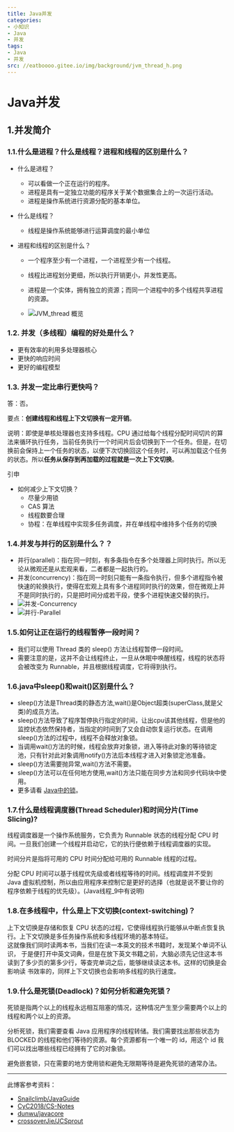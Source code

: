 ```yaml
---
title: Java并发  
categories:
- 小知识
- Java
- 并发
tags:
- Java
- 并发
src: //eatboooo.gitee.io/img/background/jvm_thread_h.png
---
```


# Java并发

## 1.并发简介

### 1.1.什么是进程？什么是线程？进程和线程的区别是什么？

+ 什么是进程？
  - 可以看做一个正在运行的程序。
  - 进程是具有一定独立功能的程序关于某个数据集合上的一次运行活动。
  - 进程是操作系统进行资源分配的基本单位。
+ 什么是线程？

  - 线程是操作系统能够进行运算调度的最小单位

+ 进程和线程的区别是什么？

  -  一个程序至少有一个进程，一个进程至少有一个线程。

  - 线程比进程划分更细，所以执行开销更小，并发性更高。

  - 进程是一个实体，拥有独立的资源；而同一个进程中的多个线程共享进程的资源。

  - ![JVM_thread 概览](https://eatboooo.gitee.io/img/thumb/jvm_thread.png)





### 1.2. 并发（多线程）编程的好处是什么？



+ 更有效率的利用多处理器核心
+ 更快的响应时间
+ 更好的编程模型

### 1.3. 并发一定比串行更快吗？

答：否。

要点：**创建线程和线程上下文切换有一定开销**。

说明：即使是单核处理器也支持多线程。CPU 通过给每个线程分配时间切片的算法来循环执行任务，当前任务执行一个时间片后会切换到下一个任务。但是，在切换前会保持上一个任务的状态，以便下次切换回这个任务时，可以再加载这个任务的状态。所以**任务从保存到再加载的过程就是一次上下文切换**。

引申

+ 如何减少上下文切换？
  - 尽量少用锁
  - CAS 算法
  - 线程数要合理
  - 协程：在单线程中实现多任务调度，并在单线程中维持多个任务的切换

### 1.4.并发与并行的区别是什么？？
- 并行(parallel)：指在同一时刻，有多条指令在多个处理器上同时执行。所以无论从微观还是从宏观来看，二者都是一起执行的。
- 并发(concurrency)：指在同一时刻只能有一条指令执行，但多个进程指令被快速的轮换执行，使得在宏观上具有多个进程同时执行的效果，但在微观上并不是同时执行的，只是把时间分成若干段，使多个进程快速交替的执行。
- ![并发-Concurrency](https://eatboooo.gitee.io/img/thumb/Concurrent.jpg)
- ![并行-Parallel](https://eatboooo.gitee.io/img/thumb/Parallel.jpg)

### 1.5.如何让正在运行的线程暂停一段时间？
- 我们可以使用 Thread 类的 sleep() 方法让线程暂停一段时间。
- 需要注意的是，这并不会让线程终止，一旦从休眠中唤醒线程，线程的状态将会被改变为 Runnable，并且根据线程调度，它将得到执行。

### 1.6.java中sleep()和wait()区别是什么？
+ sleep()方法是Thread类的静态方法,wait()是Object超类(superClass,就是父类)的成员方法。
+ sleep()方法导致了程序暂停执行指定的时间，让出cpu该其他线程，但是他的监控状态依然保持者，当指定的时间到了又会自动恢复运行状态。在调用sleep()方法的过程中，线程不会释放对象锁。
+ 当调用wait()方法的时候，线程会放弃对象锁，进入等待此对象的等待锁定池，只有针对此对象调用notify()方法后本线程才进入对象锁定池准备。
+ sleep()方法需要抛异常,wait()方法不需要。
+ sleep()方法可以在任何地方使用,wait()方法只能在同步方法和同步代码块中使用。
+ 更多请看 [Java中的锁]()。

### 1.7.什么是线程调度器(Thread Scheduler)和时间分片(Time Slicing)?
线程调度器是一个操作系统服务，它负责为 Runnable 状态的线程分配 CPU 时间。一旦我们创建一个线程并启动它，它的执行便依赖于线程调度器的实现。

时间分片是指将可用的 CPU 时间分配给可用的 Runnable 线程的过程。

分配 CPU 时间可以基于线程优先级或者线程等待的时间。线程调度并不受到 Java
虚拟机控制，所以由应用程序来控制它是更好的选择（也就是说不要让你的程序依赖于线程的优先级）。(Java线程_9中有说明)

### 1.8.在多线程中，什么是上下文切换(context-switching)？
上下文切换是存储和恢复 CPU 状态的过程，它使得线程执行能够从中断点恢复执行。上下文切换是多任务操作系统和多线程环境的基本特征。  
这就像我们同时读两本书，当我们在读一本英文的技术书籍时，发现某个单词不认识， 于是便打开中英文词典，但是在放下英文书籍之前，大脑必须先记住这本书读到了多少页的第多少行，等查完单词之后，能够继续读这本书。这样的切换是会影响读 书效率的，同样上下文切换也会影响多线程的执行速度。

### 1.9.什么是死锁(Deadlock)？如何分析和避免死锁？
死锁是指两个以上的线程永远相互阻塞的情况，这种情况产生至少需要两个以上的线程和两个以上的资源。

分析死锁，我们需要查看 Java 应用程序的线程转储。我们需要找出那些状态为 BLOCKED 的线程和他们等待的资源。每个资源都有一个唯一的 id，用这个 id 我们可以找出哪些线程已经拥有了它的对象锁。

避免嵌套锁，只在需要的地方使用锁和避免无限期等待是避免死锁的通常办法。

---
此博客参考资料：  
+ [Snailclimb/JavaGuide](https://github.com/Snailclimb/JavaGuide)
+ [CyC2018/CS-Notes](https://github.com/CyC2018/CS-Notes)
+ [dunwu/javacore](https://github.com/dunwu/javacore)
+ [crossoverJie/JCSprout](https://github.com/crossoverJie/JCSprout)
